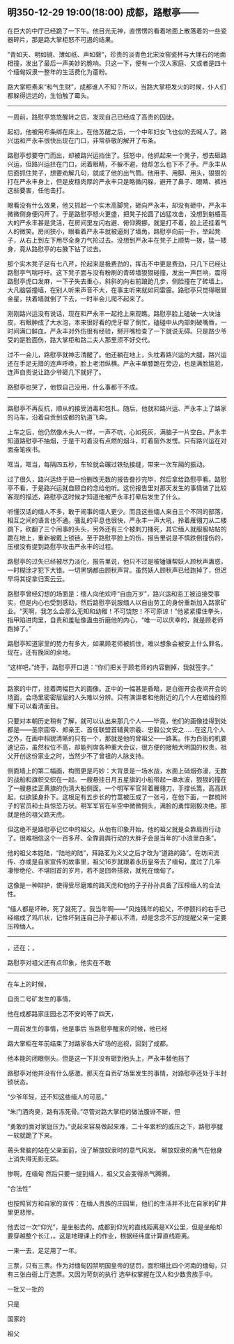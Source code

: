 ## 明350-12-29 19:00(18:00) 成都，路慰亭——

在巨大的中厅已经跪了一下午。他目光无神，直愣愣的看着地面上散落着的一些瓷器碎片，那是路大掌柜怒不可遏的结果。

“青如天、明如镜、薄如纸、声如磬”，珍贵的淡青色北宋汝窑瓷杯与大理石的地面相撞，发出了最后一声美妙的脆响。只这一下，便有一个汉人家庭、又或者是四十个缅甸奴隶一整年的生活费化为齑粉。

路大掌柜素来“和气生财”，成都谁人不知？所以，当路大掌柜发火的时候，仆人们都躲得远远的，生怕触了霉头。

***

一周前，路慰亭悠悠醒转之后，发现自己已经成了高贵的囚徒。

起初，他被用布条绑在床上。在他苏醒之后，一个中年妇女飞也似的去喊人了。路兴运和严永丰很快出现在门口，非常恭敬的解开了布条。

路慰亭想要夺门而出，却被路兴运挡住了。狂怒中，他抓起来一个凳子，想去砸路兴运，但路兴运拦在门口，闭着眼睛，不躲不避，他却怎么也下不了手。严永丰从后面抓住凳子，想要劝解几句，就成了他的出气筒。他用手、用脚、用头，狠狠的打在严永丰身上，但是皮糙肉厚的严永丰只是略微闪躲，避开了鼻子、眼睛、裤裆这些要害，任他击打。

眼看没有什么效果，他又抓起一个实木高脚凳，砸向严永丰，却没有砸中，严永丰微微侧身便闪开了。于是路慰亭怒火更盛，把凳子抡圆了凶猛攻击，没想到魁梧高大的严永丰甚是灵活，在房间里左闪右避、俯仰腾挪，就是打不着，脸上还挂着气人的微笑。房间狭小，眼看着严永丰就被逼到了墙角，路慰亭向前一扑，举起凳子，从右上到左下用尽全身力气抡过去。没想到严永丰在凳子上顺势一拨，猛一矮身，竟从路慰亭的右腋下钻了过去。

那个实木凳子足有七八芹，抡起来是极费劲的，挥击不中更是费劲，只几下已经让路慰亭气喘吁吁。这下凳子面与没有粉刷的青砖墙狠狠碰撞，发出一声巨响，震得路慰亭虎口发麻，一下子失去重心，斜斜的向右前踉跄几步，侧脸撞在了砖墙上。大凡脑袋撞墙，在别人听来声音不大，在事主听来就如同雷震。路慰亭只觉得眼冒金星，扶着墙就倒了下去，一时半会儿爬不起来了。

刚刚路兴运没有说话，现在和严永丰一起抢上来观瞧。路慰亭脸上磕破一大块油皮，右眼肿成了大水泡，本来很好看的虎牙帮了倒忙，磕碰中从内部刺破嘴唇，一时间满口鲜血。严永丰对外伤很有经验，掰开嘴检查了一下就说无碍。只是路少爷受的是脸面伤，路大掌柜和路二夫人那里须不好交代。

过不一会儿，路慰亭就神志清醒了。他还躺在地上，头枕着路兴运的大腿，路兴运还在手足无措的连声呼唤，脸上老泪纵横。严永丰单膝跪在旁边，也是满脸尴尬，连声自责说让路少爷砸几下就好了。

路慰亭也哭了，他恨自己没用，什么事都干不成。

***

路慰亭不再反抗，顺从的接受消毒和包扎。随后，他就和路兴运、严永丰上了路家的马车，沿着自贡到成都的轨道飞奔。

上车之后，他仍然像木头人一样，一声不吭，心如死灰，满脑子一片空白。严永丰知道路慰亭不抽烟，于是干叼着没有点燃的烟斗，盯着窗外发愣。只有路兴运在对面奋笔疾书。

哐当，哐当，每隔四五秒，车轮就会碾过铁轨接缝，带来一次车厢的振动。

过了很久，路兴运终于把一份删改无数的报告誊抄完毕，然后拿给路慰亭看。路慰亭不看，于是路兴运就自顾自的念给他听。这份报告里对那天发生的事情做了比较客观的描述，路慰亭这时候才知道他被严永丰打晕后发生了什么。

听懂汉话的缅人不多，敢于闹事的缅人更少。而且这些缅人来自三个不同的部落，相互之间的语言也不通。骚乱的平息也很快，严永丰一声大吼，拎着雁翎刀从二楼跳下，砍翻了三个闹事的头头，另外还有三个被刺刀捅死，其它缅人就服服帖帖的跪在地上，重新被戴上锁链。至于路慰亭脸上的伤，报告里说是不慎跌倒撞伤的，压根没有提到路慰亭攻击严永丰的过程。

路慰亭的过失已经被尽力淡化，报告里说，他只不过是被锤镰帮妖人顾秋声蛊惑，一时糊涂才犯下大错。一切黑锅都由顾秋声背。虽然妖人顾秋声已经跑掉了，但迟早将其捉拿归案云云。

路慰亭曾经幻想的场面是：缅人向他欢呼“自由万岁”，路兴运和监工被迫接受事实，但是内心也受到感动，然后路慰亭说服缅人以自由劳工的身份重新加入路家矿业。“天啊，我怎么会那么无知和幼稚！不可饶恕！不可原谅！”他紧紧攥住拳头，指甲陷进肉里，自责和羞耻像蛊虫折磨他的内心，“唯一可以庆幸的，就是顾老师跑掉了。”

路慰亭知道家里的势力有多大，如果顾老师被抓住，难以想象会被安上什么罪名。现在，还有挽回的余地。

“这样吧，”终于，路慰亭开口道：“你们把关于顾老师的内容删掉，我就签字。”

***

路家的中厅，挂着两幅巨大的画像。正中的一幅甚是昏暗，是白衙开会夜间开会的场面，会场里密密层层的人头难以分辨。只有演讲者和他附近的几个人在蜡烛的照耀下可以看清面目。

只要对本朝历史稍有了解，就可以认出来那几个人——毕竟，他们的画像挂得到处都是——圣宗囧帝、郑亲王、首任联盟首辅黄宗羲、忠毅公文安之……在这几个人之外，在画中相貌清晰的只有一个，那就是他的曾祖父——路茗。作为白衙的机要速记员，虽然权位不高，却能列席各种重大会议，很方便的接触大明国的权贵。祖父开创这份家业之时，当然少不了曾祖的人脉支持。

侧面墙上的第二幅画，构图更是巧妙：大背景是一场水战，水面上硝烟弥漫，无数的战船和旗帜交织在一起。一艘悬挂日月五星旗的小船带起一串水波，狠狠的撞在了一艘悬挂正黄旗的伪清大船侧面。一个明军军官背着雁翎刀，手撑长篙，高高跃起，似欲猱身扑下。这根足有五步长的竹蒿被压成了一张弓，在他下面，一群梳辫子的官员和士兵惊恐万状。明军军官在半空中微微侧头，满脸的勇悍刚毅决绝。那就是他的祖父路天虎。

但这绝不是路慰亭记忆中的祖父。从他有印象开始，他的祖父就是全靠肩舆行动了。很难相信这个一百多芹、全靠肩舆行动的大胖子会是当年的“小浪里白条”。

他的祖父本姓陆，“陆地的陆”，拜路茗为义父之后才改为“道路的路”。在坊间流传、亦或是自家宣传的故事里，祖父16岁就跟着永历皇帝去了缅甸，度过了几年凄惨绝伦、不堪回首的岁月，若不是囧帝搭救，就死在缅甸了。

这像是一种辩护，使得受尽磨难的路天虎和他的子子孙孙具备了压榨缅人的合法性。

“缅人都是坏种，死了就死了。我当年啊——”风烛残年的祖父，不停颤抖的右手已经缩成了鸡爪状，记性坏到连自己孙子都认不清，却是念念不忘的提醒父亲一定要压榨缅人。

***



，还在；，

路慰亭对祖父还有点印象，他实在不敢

***

在车上的时候，



自贡二号矿发生的事情，

他在成都路家庄园忐忑不安的等了四天，

一周前发生的事情，他是事后
当路慰亭醒来的时候，他已经

路大掌柜在年前结束了对路家各大矿场的巡视，回到了成都。

他本能的闭眼侧头。但是这一下并没有砸到他头上，严永丰替他挡了

路慰亭对他并没有什么感激。那天在自贡矿场里发生的事情，对路慰亭还处于半封锁状态。

“少爷年轻，还不知这些缅人的可恶。”

“朱门酒肉臭，路有冻死骨。”尽管对路大掌柜的做法腹诽不断，但

“勇敢的面对家庭压力。”说起来容易做起来难，二十年累积的威压之下，路慰亭腿一软就跪了下来。

蔫头耷脑的站在父亲面前，没了解放奴隶时的意气风发。
解放奴隶的勇气在他身上消失得无影无踪。





惨啊，在缅甸
然后只要一提到缅人，祖父又会变得杀气腾腾。

“合法性”

也按照官方和自家的宣传：在缅人贵族的庄园里，他们的生活并不比在自家的矿井里更悲惨。

他去过一次“仰光”，是坐船去的。成都到仰光的直线距离是XX公里，但是坐船却要穿越整个长江，。这是地理课上的作业，根据经纬度计算直线距离。

一来一去，足足用了一年。

三票，只有三票。作为对缅甸囚禁明国皇帝的惩罚，面积堪比四个河南的缅甸，只有三张白衙上厅选票。又因为苛刻的执行
选举权掌握在汉人和少数贵族手中。

一批又一批的

只是

国家的

祖父
